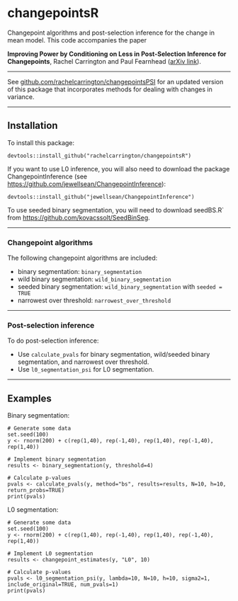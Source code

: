 # changepointsR

Changepoint algorithms and post-selection inference for the change in mean model. This code accompanies the paper

**Improving Power by Conditioning on Less in Post-Selection Inference for Changepoints**, Rachel Carrington and Paul Fearnhead
([arXiv link](https://arxiv.org/pdf/2301.05636.pdf)).

********************************************************************************************************************************************
See [github.com/rachelcarrington/changepointsPSI](github.com/rachelcarrington/changepointsPSI) for an updated version of this package that incorporates methods for dealing with changes in variance.
********************************************************************************************************************************************
## Installation

To install this package:
```
devtools::install_github("rachelcarrington/changepointsR")
```

If you want to use L0 inference, you will also need to download the package ChangepointInference (see https://github.com/jewellsean/ChangepointInference):
```
devtools::install_github("jewellsean/ChangepointInference")
```

To use seeded binary segmentation, you will need to download seedBS.R` from https://github.com/kovacssolt/SeedBinSeg.

********************************************************************************************************************************************
### Changepoint algorithms
The following changepoint algorithms are included:
* binary segmentation: `binary_segmentation`
* wild binary segmentation: `wild_binary_segmentation`
* seeded binary segmentation: `wild_binary_segmentation` with `seeded = TRUE`
* narrowest over threshold: `narrowest_over_threshold`

********************************************************************************************************************************************
### Post-selection inference
To do post-selection inference:
* Use `calculate_pvals` for binary segmentation, wild/seeded binary segmentation, and narrowest over threshold. </br>
* Use `l0_segmentation_psi` for L0 segmentation.

********************************************************************************************************************************************
## Examples

Binary segmentation:

```
# Generate some data
set.seed(100)
y <- rnorm(200) + c(rep(1,40), rep(-1,40), rep(1,40), rep(-1,40), rep(1,40))

# Implement binary segmentation
results <- binary_segmentation(y, threshold=4)

# Calculate p-values
pvals <- calculate_pvals(y, method="bs", results=results, N=10, h=10, return_probs=TRUE)
print(pvals)
```

L0 segmentation:

```
# Generate some data
set.seed(100)
y <- rnorm(200) + c(rep(1,40), rep(-1,40), rep(1,40), rep(-1,40), rep(1,40))

# Implement L0 segmentation
results <- changepoint_estimates(y, "L0", 10)

# Calculate p-values
pvals <- l0_segmentation_psi(y, lambda=10, N=10, h=10, sigma2=1, include_original=TRUE, num_pvals=1)
print(pvals)
```
